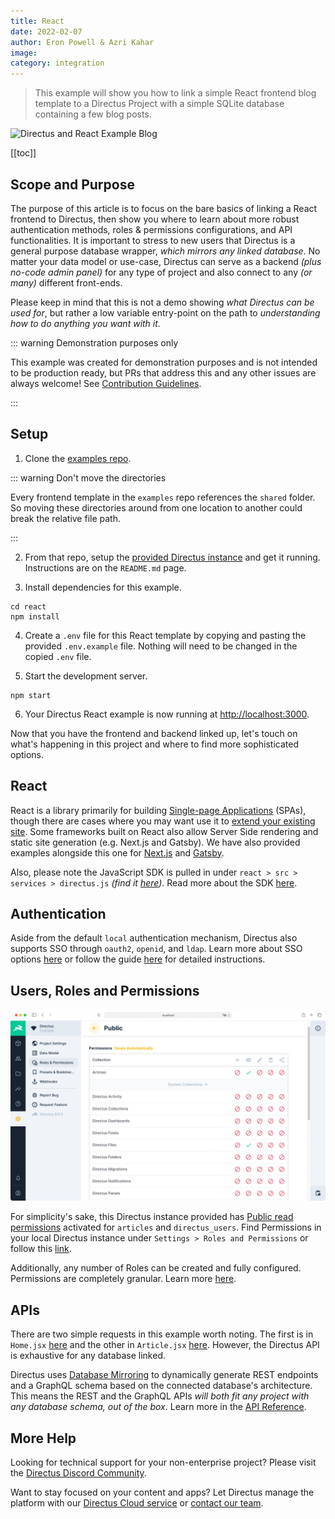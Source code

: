 ```yaml
---
title: React
date: 2022-02-07
author: Eron Powell & Azri Kahar
image:
category: integration
---
```


> This example will show you how to link a simple React frontend blog template to a Directus Project with a simple SQLite database containing a few blog posts.

![Directus and React Example Blog](react-example-blog-20220204A.webp)

[[toc]]

## Scope and Purpose

The purpose of this article is to focus on the bare basics of linking a React frontend to Directus, then show you where to learn about more robust authentication methods, roles & permissions configurations, and API functionalities. It is important to stress to new users that Directus is a general purpose database wrapper, _which mirrors any linked database_. No matter your data model or use-case, Directus can serve as a backend *(plus no-code admin panel)* for any type of project and also connect to any *(or many)* different front-ends.

Please keep in mind that this is not a demo showing _what Directus can be used for_, but rather a low variable entry-point on the path to _understanding how to do anything you want with it_.

::: warning Demonstration purposes only

 This example was created for demonstration purposes and is not intended to be production ready, but PRs that address this and any other issues are always welcome! See [Contribution Guidelines](https://docs.directus.io/contributing/introduction/).

:::


## Setup

1. Clone the [examples repo](https://github.com/directus/examples).

::: warning Don't move the directories

Every frontend template in the `examples` repo references the `shared` folder. So moving these directories around from one location to another could break the relative file path.

:::

2. From that repo, setup the [provided Directus instance](https://github.com/directus/examples/tree/main/directus) and get it running. Instructions are on the `README.md` page.

3. Install dependencies for this example.

```
cd react
npm install
```

4. Create a `.env` file for this React template by copying and pasting the provided `.env.example` file. Nothing will need to be changed in the copied `.env` file.

5. Start the development server.

```
npm start
```

6. Your Directus React example is now running at <http://localhost:3000>.

Now that you have the frontend and backend linked up, let's touch on what's happening in this project and where to find more sophisticated options.

## React

React is a library primarily for building [Single-page Applications](https://reactjs.org/) (SPAs), though there are cases where you may want use it to [extend your existing site](https://reactjs.org/docs/add-react-to-a-website.html). Some frameworks built on React also allow Server Side rendering and static site generation (e.g. Next.js and Gatsby). We have also provided examples alongside this one for [Next.js](https://github.com/directus/examples/tree/main/nextjs) and [Gatsby](https://github.com/directus/examples/tree/main/gatsby).

Also, please note the JavaScript SDK is pulled in under `react > src > services > directus.js`  *(find it [here](https://github.com/directus/examples/blob/main/react/src/services/directus.js))*. Read more about the SDK [here](https://docs.directus.io/reference/sdk/).

## Authentication

Aside from the default `local` authentication mechanism, Directus also supports SSO through `oauth2`, `openid`, and `ldap`. Learn more about SSO options [here](https://docs.directus.io/configuration/config-options/#authentication) or follow the guide [here](https://docs.directus.io/configuration/sso/) for detailed instructions.

## Users, Roles and Permissions

![Directus Permissions](roles-and-permissions-20220204A.webp)

For simplicity's sake, this Directus instance provided has [Public read permissions](https://docs.directus.io/getting-started/quickstart/#_6-set-role-public-permissions) activated for `articles` and `directus_users`. Find Permissions in your local Directus instance under `Settings > Roles and Permissions` or follow this [link](http://localhost:8055/admin/settings/roles/public).

Additionally, any number of Roles can be created and fully configured. Permissions are completely granular. Learn more [here](https://docs.directus.io/configuration/users-roles-permissions/).

## APIs

There are two simple requests in this example worth noting. The first is in `Home.jsx` [here](https://github.com/directus/examples/blob/main/react/src/routes/Home.jsx) and the other in `Article.jsx` [here](https://github.com/directus/examples/blob/main/react/src/routes/Article.jsx). However, the Directus API is exhaustive for any database linked.


Directus uses [Database Mirroring](https://docs.directus.io/getting-started/introduction/#database-mirroring) to dynamically generate REST endpoints and a GraphQL schema based on the connected database's architecture. This means the REST and the GraphQL APIs _will both fit any project with any database schema, out of the box_. Learn more in the [API Reference](https://docs.directus.io/reference/introduction/).

## More Help

Looking for technical support for your non-enterprise project? Please visit the [Directus Discord Community](https://directus.chat/).

Want to stay focused on your content and apps? Let Directus manage the platform with our [Directus Cloud service](https://directus.io/pricing/) or [contact our team](https://directus.io/contact/).

